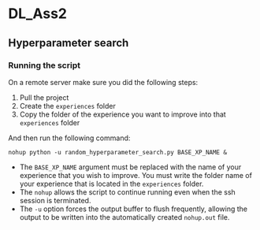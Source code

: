 # DL_Ass2

## Hyperparameter search

### Running the script

On a remote server make sure you did the following steps:

1. Pull the project
2. Create the `experiences` folder
3. Copy the folder of the experience you want to improve into that `experiences` folder

And then run the following command:

`nohup python -u random_hyperparameter_search.py BASE_XP_NAME &`

- The `BASE_XP_NAME` argument must be replaced with the name of your experience that you wish to improve. You must write the folder name of your experience that is located in the `experiences` folder.
- The `nohup` allows the script to continue running even when the ssh session is terminated. 
- The `-u` option forces the output buffer to flush frequently, allowing the output to be written into the automatically created `nohup.out` file. 